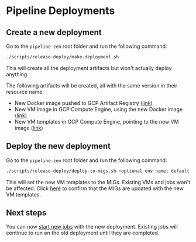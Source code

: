 # Pipeline Deployments

## Create a new deployment
Go to the `pipeline-zen` root folder and run the following command:
```bash
./scripts/release-deploy/make-deployment.sh
```
This will create all the deployment artifacts but won't actually deploy anything.

The following artifacts will be created, all with the same version in their resource name:
- New Docker image pushed to GCP Artifact Registry ([link](https://console.cloud.google.com/artifacts/docker/neat-airport-407301/us-central1/lum-docker-images/celery-workflow?orgonly=true&project=neat-airport-407301&supportedpurview=organizationId,folder,project&rapt=AEjHL4Pp4IBBlPFOqWRl_oXtqWz1tKogAha1A9xlkGFmznTN5MclhYMQQnWp92Z9ZxzTvSKqtb9hBxviHOlAsBUx9QuQ4Uezg3rjC_p6oupVYpjLedlyEI8))
- New VM image in GCP Compute Engine, using the new Docker image ([link](https://console.cloud.google.com/compute/images?tab=images&orgonly=true&project=neat-airport-407301&supportedpurview=organizationId,folder,project&rapt=AEjHL4OwY5BvEoTEpnwB6kbKhwbAPcQXsA3eDPLJF4FN0ksJYnfhinTz5Pnxr6Uip3W2nLZZrTRRLHmYIBCDpY2o37eD_o0Wwz-fqS0PL-fJsG_HnWABP8M&pli=1))
- New VM templates in GCP Compute Engine, pointing to the new VM image ([link](https://console.cloud.google.com/compute/instanceTemplates/list?orgonly=true&project=neat-airport-407301&supportedpurview=organizationId,folder,project&rapt=AEjHL4OClZMJm9OYWvuUB0xMgDlosfcfqub4CP9bKh4-gD3zxWyEXNXXuN65dvBGGOE-N9_BQEl6n5kvHGaMCxFW5dix5qge2MLPwwNC7PhDi--_1qg_cws))

## Deploy the new deployment
Go to the `pipeline-zen` root folder and run the following command:
```bash
./scripts/release-deploy/deploy-to-migs.sh <optional env name; default: dev> <optional version; default: reads from VERSION file>
```
This will set the new VM templates to the MIGs. Existing VMs and jobs won't be affected. Click [here](https://console.cloud.google.com/compute/instanceTemplates/list?orgonly=true&project=neat-airport-407301&supportedpurview=organizationId,folder,project&rapt=AEjHL4OClZMJm9OYWvuUB0xMgDlosfcfqub4CP9bKh4-gD3zxWyEXNXXuN65dvBGGOE-N9_BQEl6n5kvHGaMCxFW5dix5qge2MLPwwNC7PhDi--_1qg_cws) to confirm that the MIGs are updated with the new VM templates.

## Next steps
You can now [start new jobs](README.md) with the new deployment. Existing jobs will continue to run on the old deployment until they are completed.
